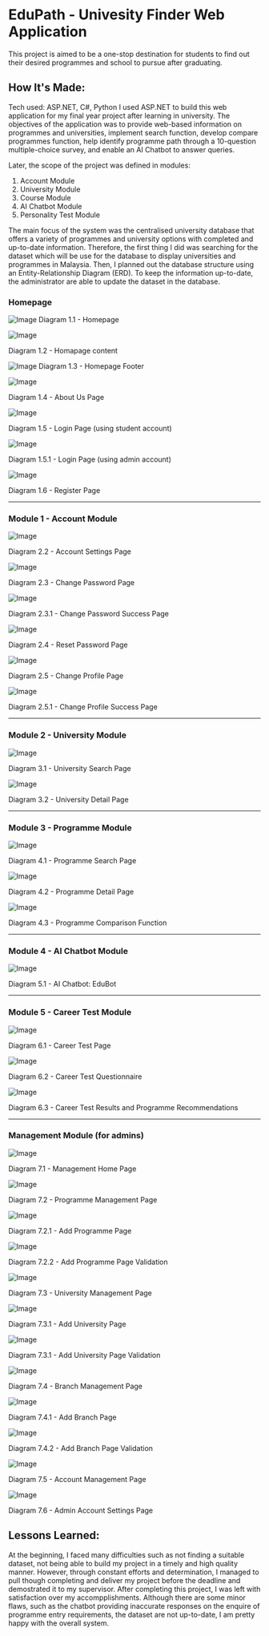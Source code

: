 # EduPath - Univesity Finder Web Application
This  project  is  aimed  to  be  a  one-stop  destination  for  students  to  find  out  their  desired programmes  and  school  to  pursue  after  graduating.

## How It's Made:
Tech used: ASP.NET, C#, Python
I used ASP.NET to build this web application for my final year project after learning in university. The objectives of the application was to provide web-based information on programmes and universities, implement search function, develop compare programmes function, help identify programme path through a  10-question  multiple-choice  survey, and enable an AI Chatbot to answer queries.

Later, the scope of the project was defined in modules: 
1. Account Module
2. University Module
3. Course Module
4. AI Chatbot Module
5. Personality Test Module


The main focus of the system was the centralised university database that offers a variety of programmes and university options with completed and up-to-date information. Therefore, the first thing I did was searching for the dataset which will be use for the database to display universities and programmes in Malaysia. Then, I planned out the database structure using an Entity-Relationship Diagram (ERD). To keep the information up-to-date, the administrator are able to update the dataset in the database.

### Homepage
![Image](https://github.com/user-attachments/assets/157aa947-8a23-49a5-9ce5-c1c01613584c)
Diagram 1.1 - Homepage

![Image](https://github.com/user-attachments/assets/f12a2a1b-ef81-40d3-a9f3-8b794e269cde)

Diagram 1.2 - Homapage content

![Image](https://github.com/user-attachments/assets/42b84e32-ea6b-40ca-b2b2-0c169edea30d)
Diagram 1.3 - Homepage Footer

![Image](https://github.com/user-attachments/assets/9341a2e9-0536-43d7-a4d1-3374abedf825)

Diagram 1.4 - About Us Page

![Image](https://github.com/user-attachments/assets/e11d7428-5675-45a7-bf8e-1de8a3da5330)

Diagram 1.5 - Login Page (using student account)

![Image](https://github.com/user-attachments/assets/41c4dad4-c545-492c-805b-e15123c3d3ab)

Diagram 1.5.1 - Login Page (using admin account)

![Image](https://github.com/user-attachments/assets/7b708e03-ee92-4655-a214-2ddd7c0513d8)

Diagram 1.6 - Register Page

---------------------------------------------------------------------------------------------------------------------

### Module 1 - Account Module
![Image](https://github.com/user-attachments/assets/a1c31279-0a92-4042-8200-45c81fb41df1)

Diagram 2.2 - Account Settings Page

![Image](https://github.com/user-attachments/assets/3e4dc3bd-6112-48e4-869f-175894822811)

Diagram 2.3 - Change Password Page

![Image](https://github.com/user-attachments/assets/e37ab69d-a447-4240-862e-955b75f6b03a)

Diagram 2.3.1 - Change Password Success Page

![Image](https://github.com/user-attachments/assets/da1782c1-192d-4bcb-a9f0-83326f0541df)

Diagram 2.4 - Reset Password Page

![Image](https://github.com/user-attachments/assets/962b456f-0817-483d-aa3a-8c0cd466184f)

Diagram 2.5 - Change Profile Page

![Image](https://github.com/user-attachments/assets/8c905687-c752-46d6-a1fe-50c3c82e154f)

Diagram 2.5.1 - Change Profile Success Page

---------------------------------------------------------------------------------------------------------------------

### Module 2 - University Module
![Image](https://github.com/user-attachments/assets/3c673848-2706-4f79-bae7-d19c4d0466b5)

Diagram 3.1 - University Search Page

![Image](https://github.com/user-attachments/assets/1bb8419c-85fe-4e4d-aa34-10540799ad43)

Diagram 3.2 - University Detail Page

---------------------------------------------------------------------------------------------------------------------

### Module 3 - Programme Module
![Image](https://github.com/user-attachments/assets/e16a7275-c886-47c3-97ef-724b51ccf9fb)

Diagram 4.1 - Programme Search Page

![Image](https://github.com/user-attachments/assets/84d9801e-f74e-4f47-96ea-329a3818166e)

Diagram 4.2 - Programme Detail Page

![Image](https://github.com/user-attachments/assets/033cfe86-b8a6-4b97-b36f-254bf65e531c)

Diagram 4.3 - Programme Comparison Function 

---------------------------------------------------------------------------------------------------------------------

### Module 4 - AI Chatbot Module

![Image](https://github.com/user-attachments/assets/8d0e295a-113f-4632-894f-106f4aaafbc2)

Diagram 5.1 - AI Chatbot: EduBot

---------------------------------------------------------------------------------------------------------------------

### Module 5 - Career Test Module
![Image](https://github.com/user-attachments/assets/4f5ab41d-5c82-4c90-ac02-1d92cd6c9323)

Diagram 6.1 - Career Test Page

![Image](https://github.com/user-attachments/assets/6740c5e7-a5af-4f0a-9f0e-b15eb519016b)

Diagram 6.2 - Career Test Questionnaire

![Image](https://github.com/user-attachments/assets/08bba360-a947-4b9d-9f31-3fa68f8b2565)

Diagram 6.3 - Career Test Results and Programme Recommendations

---------------------------------------------------------------------------------------------------------------------

### Management Module (for admins)
![Image](https://github.com/user-attachments/assets/2d2ffab8-eb45-4f23-9bc2-b25c0390c49a)

Diagram 7.1 - Management Home Page

![Image](https://github.com/user-attachments/assets/6d8e8277-e9d9-4778-8470-ceafcb6d9816)

Diagram 7.2 - Programme Management Page

![Image](https://github.com/user-attachments/assets/ed27ebae-77ad-4324-8fc7-cbb4b131902e)

Diagram 7.2.1 - Add Programme Page

![Image](https://github.com/user-attachments/assets/3b29e629-320d-4adc-b007-a580b75e1d64)

Diagram 7.2.2 - Add Programme Page Validation

![Image](https://github.com/user-attachments/assets/7463202a-b274-436c-a458-a82c5af9bf14)

Diagram 7.3 - University Management Page

![Image](https://github.com/user-attachments/assets/9cbbec60-7976-415f-a9e3-578ae54c31c5)

Diagram 7.3.1 - Add University Page

![Image](https://github.com/user-attachments/assets/e7c7cdd7-7a92-47a5-bd65-abc5e53d984f)

Diagram 7.3.1 - Add University Page Validation

![Image](https://github.com/user-attachments/assets/def8b3f1-a3af-4f7a-a335-c88c9b1f2b93)

Diagram 7.4 - Branch Management Page

![Image](https://github.com/user-attachments/assets/69277c54-b39c-4f3e-8465-56d80b6d39c9)

Diagram 7.4.1 - Add Branch Page

![Image](https://github.com/user-attachments/assets/cf2054a0-6930-42bd-a5a2-a6092a28641b)

Diagram 7.4.2 - Add Branch Page Validation

![Image](https://github.com/user-attachments/assets/8549bde2-6c8e-4f6a-b53c-77cb23daa55c)

Diagram 7.5 - Account Management Page

![Image](https://github.com/user-attachments/assets/7100e12e-398e-45e8-aa24-ca26f6238b46)

Diagram 7.6 - Admin Account Settings Page

## Lessons Learned:
At the beginning, I faced many difficulties such as not finding a suitable dataset, not being able to build my project in a timely and high quality manner. However, through constant efforts and determination, I managed to pull though completing and deliver my project before the deadline and demostrated it to my supervisor. After completing this project, I was left with satisfaction over my accompplishments. Although there are some minor flaws, such as the chatbot providing inaccurate responses on the enquire of programme entry requirements, the dataset are not up-to-date, I am pretty happy with the overall system.

